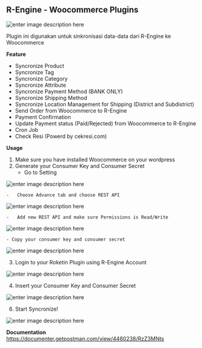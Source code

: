 ## R-Engine - Woocommerce Plugins

![enter image description here](https://1.bp.blogspot.com/-jtZAuaJsftU/W9rI7sq10jI/AAAAAAAABto/yTE3Hsq3_CEc2EYEL6lbECf7aQCr6HrYACLcBGAs/s640/23456.png)

Plugin ini digunakan untuk sinkronisasi data-data dari R-Engine ke Woocommerce

**Feature**

 - Syncronize Product
 - Syncronize Tag
 - Syncronize Category
 - Syncronize Attribute
 - Syncronize Payment Method (BANK ONLY)
 - Syncronize Shipping Method
 - Syncronize Location Management for Shipping (District and Subdistrict)
 - Send Order from Woocommerce to R-Engine
 - Payment Confirmation
 - Update Payment status (Paid/Rejected) from Woocommerce to R-Engine
 - Cron Job
 - Check Resi (Powerd by cekresi.com)

**Usage**

1. Make sure you have installed Woocommerce on your wordpress
2. Generate your Consumer Key and Consumer Secret 
	-	Go to Setting
	
![enter image description here](https://3.bp.blogspot.com/-MOrxfIuiGxI/W9rMX1uHYrI/AAAAAAAABt4/lSS6ue31GY0V19Nzz1wpVzbQ-zSB-2_TACLcBGAs/s640/1.PNG)
	
    -	Choose Advance tab and choose REST API
	
![enter image description here](https://3.bp.blogspot.com/-8ZhP8Nuy04U/W9rMYBN5HCI/AAAAAAAABuA/Lf7CY2GdEswQ_6ju81trg1g8JbBFjdjrACLcBGAs/s640/2.PNG)
	
    -	Add new REST API and make sure Permissions is Read/Write

![enter image description here](https://1.bp.blogspot.com/-5vvjP0pnWGA/W9rMX50o-UI/AAAAAAAABt8/hsTVE7HdxSMZrNZx_guuh8YttxffQp_sACLcBGAs/s640/3.PNG)

	- Copy your consumer key and consumer secret

![enter image description here](https://2.bp.blogspot.com/-UPOgwLZxqBc/W9rP6_SUWlI/AAAAAAAABuw/KmxmjghLY8wkL0Q5qJ3kts8eekLprJRkQCLcBGAs/s640/10.PNG)

3. Login to your Roketin Plugin using R-Engine Account

![enter image description here](https://2.bp.blogspot.com/-OFheMcAoLVs/W9rQtfiGbPI/AAAAAAAABu4/omtjZgYydOEzv-5J40KYDWQ1VK5tV__pQCLcBGAs/s640/7.PNG)

4. Insert your Consumer Key and Consumer Secret

![enter image description here](https://2.bp.blogspot.com/-zZo0ivr_HM4/W9rOMzHGB-I/AAAAAAAABuU/CInniGCpNy4zxDj6xnKsj8eM4QB506EZQCLcBGAs/s640/7.PNG)

6. Start Syncronize!

![enter image description here](https://1.bp.blogspot.com/-VqauLasObq0/W9rOMyxsFSI/AAAAAAAABuc/5zW4b1bYhnAvi3tKIXSqFlTmfXK2VyfawCLcBGAs/s640/8.PNG)


**Documentation**	
https://documenter.getpostman.com/view/4460238/RzZ3MNts



